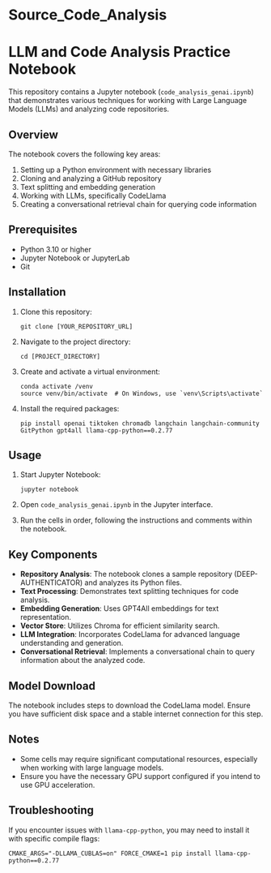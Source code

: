 # Source_Code_Analysis

# LLM and Code Analysis Practice Notebook

This repository contains a Jupyter notebook (`code_analysis_genai.ipynb`) that demonstrates various techniques for working with Large Language Models (LLMs) and analyzing code repositories.

## Overview

The notebook covers the following key areas:

1. Setting up a Python environment with necessary libraries
2. Cloning and analyzing a GitHub repository
3. Text splitting and embedding generation
4. Working with LLMs, specifically CodeLlama
5. Creating a conversational retrieval chain for querying code information

## Prerequisites

- Python 3.10 or higher
- Jupyter Notebook or JupyterLab
- Git

## Installation

1. Clone this repository:
   ```
   git clone [YOUR_REPOSITORY_URL]
   ```

2. Navigate to the project directory:
   ```
   cd [PROJECT_DIRECTORY]
   ```

3. Create and activate a virtual environment:
   ```
   conda activate /venv
   source venv/bin/activate  # On Windows, use `venv\Scripts\activate`
   ```

4. Install the required packages:
   ```
   pip install openai tiktoken chromadb langchain langchain-community GitPython gpt4all llama-cpp-python==0.2.77
   ```

## Usage

1. Start Jupyter Notebook:
   ```
   jupyter notebook
   ```

2. Open `code_analysis_genai.ipynb` in the Jupyter interface.

3. Run the cells in order, following the instructions and comments within the notebook.

## Key Components

- **Repository Analysis**: The notebook clones a sample repository (DEEP-AUTHENTICATOR) and analyzes its Python files.
- **Text Processing**: Demonstrates text splitting techniques for code analysis.
- **Embedding Generation**: Uses GPT4All embeddings for text representation.
- **Vector Store**: Utilizes Chroma for efficient similarity search.
- **LLM Integration**: Incorporates CodeLlama for advanced language understanding and generation.
- **Conversational Retrieval**: Implements a conversational chain to query information about the analyzed code.

## Model Download

The notebook includes steps to download the CodeLlama model. Ensure you have sufficient disk space and a stable internet connection for this step.

## Notes

- Some cells may require significant computational resources, especially when working with large language models.
- Ensure you have the necessary GPU support configured if you intend to use GPU acceleration.

## Troubleshooting

If you encounter issues with `llama-cpp-python`, you may need to install it with specific compile flags:

```
CMAKE_ARGS="-DLLAMA_CUBLAS=on" FORCE_CMAKE=1 pip install llama-cpp-python==0.2.77
```

